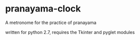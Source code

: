 # pranayama-clock
A metronome for the practice of pranayama

written for python 2.7, requires the Tkinter and pyglet modules
